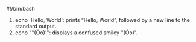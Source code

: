 #!/bin/bash
1. echo 'Hello, World': prints “Hello, World”, followed by a new line to the standard output. 
2. echo "\"(Ôo)'": displays a confused smiley "(Ôo)'.

